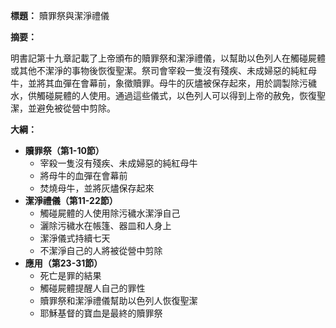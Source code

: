 **標題：** 贖罪祭與潔淨禮儀

**摘要：**

明書記第十九章記載了上帝頒布的贖罪祭和潔淨禮儀，以幫助以色列人在觸碰屍體或其他不潔淨的事物後恢復聖潔。祭司會宰殺一隻沒有殘疾、未成婦惡的純紅母牛，並將其血彈在會幕前，象徵贖罪。母牛的灰燼被保存起來，用於調製除污穢水，供觸碰屍體的人使用。通過這些儀式，以色列人可以得到上帝的赦免，恢復聖潔，並避免被從營中剪除。

**大綱：**

* **贖罪祭（第1-10節）**
    * 宰殺一隻沒有殘疾、未成婦惡的純紅母牛
    * 將母牛的血彈在會幕前
    * 焚燒母牛，並將灰燼保存起來
* **潔淨禮儀（第11-22節）**
    * 觸碰屍體的人使用除污穢水潔淨自己
    * 灑除污穢水在帳篷、器皿和人身上
    * 潔淨儀式持續七天
    * 不潔淨自己的人將被從營中剪除
* **應用（第23-31節）**
    * 死亡是罪的結果
    * 觸碰屍體提醒人自己的罪性
    * 贖罪祭和潔淨禮儀幫助以色列人恢復聖潔
    * 耶穌基督的寶血是最終的贖罪祭